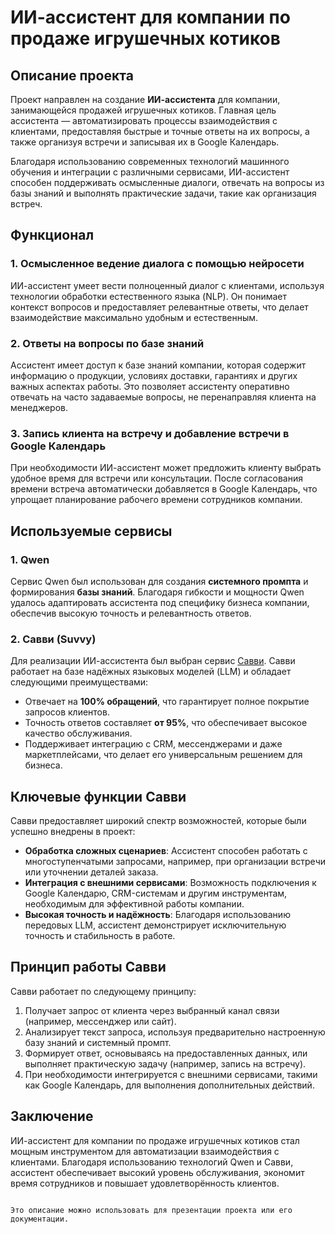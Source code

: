 # ИИ-ассистент для компании по продаже игрушечных котиков

## Описание проекта

Проект направлен на создание **ИИ-ассистента** для компании, занимающейся продажей игрушечных котиков. Главная цель ассистента — автоматизировать процессы взаимодействия с клиентами, предоставляя быстрые и точные ответы на их вопросы, а также организуя встречи и записывая их в Google Календарь.

Благодаря использованию современных технологий машинного обучения и интеграции с различными сервисами, ИИ-ассистент способен поддерживать осмысленные диалоги, отвечать на вопросы из базы знаний и выполнять практические задачи, такие как организация встреч.

## Функционал

### 1. Осмысленное ведение диалога с помощью нейросети
ИИ-ассистент умеет вести полноценный диалог с клиентами, используя технологии обработки естественного языка (NLP). Он понимает контекст вопросов и предоставляет релевантные ответы, что делает взаимодействие максимально удобным и естественным.

### 2. Ответы на вопросы по базе знаний
Ассистент имеет доступ к базе знаний компании, которая содержит информацию о продукции, условиях доставки, гарантиях и других важных аспектах работы. Это позволяет ассистенту оперативно отвечать на часто задаваемые вопросы, не перенаправляя клиента на менеджеров.

### 3. Запись клиента на встречу и добавление встречи в Google Календарь
При необходимости ИИ-ассистент может предложить клиенту выбрать удобное время для встречи или консультации. После согласования времени встреча автоматически добавляется в Google Календарь, что упрощает планирование рабочего времени сотрудников компании.

## Используемые сервисы

### 1. **Qwen**
Сервис Qwen был использован для создания **системного промпта** и формирования **базы знаний**. Благодаря гибкости и мощности Qwen удалось адаптировать ассистента под специфику бизнеса компании, обеспечив высокую точность и релевантность ответов.

### 2. **Савви (Suvvy)**  
Для реализации ИИ-ассистента был выбран сервис [Савви](https://suvvy.ai/). Савви работает на базе надёжных языковых моделей (LLM) и обладает следующими преимуществами:
- Отвечает на **100% обращений**, что гарантирует полное покрытие запросов клиентов.
- Точность ответов составляет **от 95%**, что обеспечивает высокое качество обслуживания.
- Поддерживает интеграцию с CRM, мессенджерами и даже маркетплейсами, что делает его универсальным решением для бизнеса.

## Ключевые функции Савви

Савви предоставляет широкий спектр возможностей, которые были успешно внедрены в проект:
- **Обработка сложных сценариев**: Ассистент способен работать с многоступенчатыми запросами, например, при организации встречи или уточнении деталей заказа.
- **Интеграция с внешними сервисами**: Возможность подключения к Google Календарю, CRM-системам и другим инструментам, необходимым для эффективной работы компании.
- **Высокая точность и надёжность**: Благодаря использованию передовых LLM, ассистент демонстрирует исключительную точность и стабильность в работе.

## Принцип работы Савви

Савви работает по следующему принципу:
1. Получает запрос от клиента через выбранный канал связи (например, мессенджер или сайт).
2. Анализирует текст запроса, используя предварительно настроенную базу знаний и системный промпт.
3. Формирует ответ, основываясь на предоставленных данных, или выполняет практическую задачу (например, запись на встречу).
4. При необходимости интегрируется с внешними сервисами, такими как Google Календарь, для выполнения дополнительных действий.

## Заключение

ИИ-ассистент для компании по продаже игрушечных котиков стал мощным инструментом для автоматизации взаимодействия с клиентами. Благодаря использованию технологий Qwen и Савви, ассистент обеспечивает высокий уровень обслуживания, экономит время сотрудников и повышает удовлетворённость клиентов.
``` 

Это описание можно использовать для презентации проекта или его документации.
